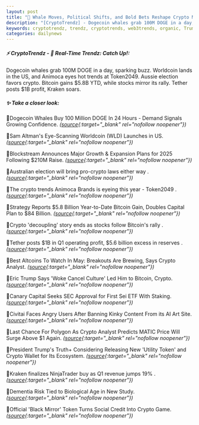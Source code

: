 ```yaml
---
layout: post
title: "🌌 Whale Moves, Political Shifts, and Bold Bets Reshape Crypto Markets bitcoin news"
description: "[CryptoTrendz] - Dogecoin whales grab 100M DOGE in a day, sparking buzz. Worldcoin lands in the US, and Animoca eyes hot trends at Token2049. Aussie election favors crypto. Bitcoin gains $5.8B YTD, while stocks mirror its rally. Tether posts $1B profit, Kraken soars."
keywords: cryptotrendz, trendz, cryptotrends, web3trends, organic, Trump, AI, Growth, Altcoins, Bitcoin, revenue, DOGE, Token, trends, SEC, crypto, Analyst
categories: dailynews
---
```


##### ⚡ CryptoTrendz - 📌 *Real-Time Trendz: Catch Up!:*

Dogecoin whales grab 100M DOGE in a day, sparking buzz. Worldcoin lands in the US, and Animoca eyes hot trends at Token2049. Aussie election favors crypto. Bitcoin gains $5.8B YTD, while stocks mirror its rally. Tether posts $1B profit, Kraken soars.

##### ✨ *Take a closer look:*


🔹Dogecoin Whales Buy 100 Million DOGE In 24 Hours - Demand Signals Growing Confidence. *([source](https://s.avyag.com/ulfc){:target="_blank" rel="nofollow noopener"})*

🔹Sam Altman's Eye-Scanning Worldcoin (WLD) Launches in US. *([source](https://s.avyag.com/lcfo){:target="_blank" rel="nofollow noopener"})*

🔹Blockstream Announces Major Growth & Expansion Plans for 2025 Following $210M Raise. *([source](https://s.avyag.com/ayrf){:target="_blank" rel="nofollow noopener"})*

🔹Australian election will bring pro-crypto laws either way . *([source](https://s.avyag.com/07kv){:target="_blank" rel="nofollow noopener"})*

🔹The crypto trends Animoca Brands is eyeing this year - Token2049 . *([source](https://s.avyag.com/jl04){:target="_blank" rel="nofollow noopener"})*

🔹Strategy Reports $5.8 Billion Year-to-Date Bitcoin Gain, Doubles Capital Plan to $84 Billion. *([source](https://s.avyag.com/wtpq){:target="_blank" rel="nofollow noopener"})*

🔹Crypto 'decoupling' story ends as stocks follow Bitcoin's rally . *([source](https://s.avyag.com/83kk){:target="_blank" rel="nofollow noopener"})*

🔹Tether posts $1B in Q1 operating profit, $5.6 billion excess in reserves . *([source](https://s.avyag.com/fwty){:target="_blank" rel="nofollow noopener"})*

🔹Best Altcoins To Watch In May: Breakouts Are Brewing, Says Crypto Analyst. *([source](https://s.avyag.com/1xjz){:target="_blank" rel="nofollow noopener"})*

🔹Eric Trump Says 'Woke Cancel Culture' Led Him to Bitcoin, Crypto. *([source](https://s.avyag.com/iwjh){:target="_blank" rel="nofollow noopener"})*

🔹Canary Capital Seeks SEC Approval for First Sei ETF With Staking. *([source](https://s.avyag.com/i101){:target="_blank" rel="nofollow noopener"})*

🔹Civitai Faces Angry Users After Banning Kinky Content From its AI Art Site. *([source](https://s.avyag.com/w2e9){:target="_blank" rel="nofollow noopener"})*

🔹Last Chance For Polygon As Crypto Analyst Predicts MATIC Price Will Surge Above $1 Again. *([source](https://s.avyag.com/6s29){:target="_blank" rel="nofollow noopener"})*

🔹President Trump's Truth+ Considering Releasing New 'Utility Token' and Crypto Wallet for Its Ecosystem. *([source](https://s.avyag.com/g12m){:target="_blank" rel="nofollow noopener"})*

🔹Kraken finalizes NinjaTrader buy as Q1 revenue jumps 19% . *([source](https://s.avyag.com/5jbb){:target="_blank" rel="nofollow noopener"})*

🔹Dementia Risk Tied to Biological Age in New Study. *([source](https://s.avyag.com/i84p){:target="_blank" rel="nofollow noopener"})*

🔹Official 'Black Mirror' Token Turns Social Credit Into Crypto Game. *([source](https://s.avyag.com/6cdu){:target="_blank" rel="nofollow noopener"})*

